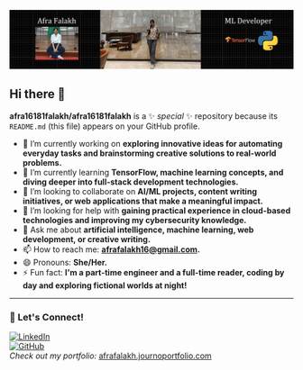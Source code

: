 ![Banner](https://raw.githubusercontent.com/afra16181falakh/afra16181falakh/main/banner.png)
## Hi there 👋


**afra16181falakh/afra16181falakh** is a ✨ _special_ ✨ repository because its `README.md` (this file) appears on your GitHub profile.

- 🔭 I’m currently working on **exploring innovative ideas for automating everyday tasks and brainstorming creative solutions to real-world problems.**  
- 🌱 I’m currently learning **TensorFlow, machine learning concepts, and diving deeper into full-stack development technologies.**  
- 👯 I’m looking to collaborate on **AI/ML projects, content writing initiatives, or web applications that make a meaningful impact.**  
- 🤔 I’m looking for help with **gaining practical experience in cloud-based technologies and improving my cybersecurity knowledge.**  
- 💬 Ask me about **artificial intelligence, machine learning, web development, or creative writing.**  
- 📫 How to reach me: **afrafalakh16@gmail.com.**  
- 😄 Pronouns: **She/Her.**  
- ⚡ Fun fact: **I'm a part-time engineer and a full-time reader, coding by day and exploring fictional worlds at night!**  

---

### 🌟 Let's Connect!  
[![LinkedIn](https://img.shields.io/badge/-LinkedIn-blue?style=flat&logo=Linkedin&logoColor=white)](https://www.linkedin.com/in/yourprofile)  
[![GitHub](https://img.shields.io/badge/-GitHub-black?style=flat&logo=github&logoColor=white)](https://github.com/yourprofile)  
*Check out my portfolio:* [afrafalakh.journoportfolio.com](https://afrafalakh.journoportfolio.com/)







